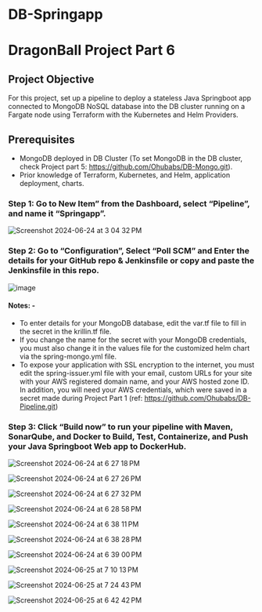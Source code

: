 # DB-Springapp

# DragonBall Project Part 6

## Project Objective

For this project, set up a pipeline to deploy a stateless Java Springboot app connected to MongoDB NoSQL database into the DB cluster running on a Fargate node using Terraform with the Kubernetes and Helm Providers.

## Prerequisites

- MongoDB deployed in DB Cluster (To set MongoDB in the DB cluster, check Project part 5: https://github.com/Ohubabs/DB-Mongo.git).
- Prior knowledge of Terraform, Kubernetes, and Helm, application deployment, charts.

### Step 1: Go to New Item” from the Dashboard, select “Pipeline”, and name it “Springapp”.

![Screenshot 2024-06-24 at 3 04 32 PM](https://github.com/user-attachments/assets/718a3ff0-fa52-4eab-a937-3c7dc8997c6c)

### Step 2: Go to “Configuration”, Select “Poll SCM” and Enter the details for your GitHub repo & Jenkinsfile or copy and paste the Jenkinsfile in this repo.

![image](https://github.com/user-attachments/assets/e74fe561-2e4b-42b3-8843-e2d8446692a0)

#### Notes: -

- To enter details for your MongoDB database, edit the var.tf file to fill in the secret in the krillin.tf file.
- If you change the name for the secret with your MongoDB credentials, you must also change it in the values file for the customized helm chart via the spring-mongo.yml file.
- To expose your application with SSL encryption to the internet, you must edit the spring-issuer.yml file with your email, custom URLs for your site with your AWS registered domain name, and your AWS hosted zone ID. In addition, you will need your AWS credentials, which were saved in a secret made during Project Part 1 (ref: https://github.com/Ohubabs/DB-Pipeline.git)

### Step 3: Click “Build now” to run your pipeline with Maven, SonarQube, and Docker to Build, Test, Containerize, and Push your Java Springboot Web app to DockerHub.

![Screenshot 2024-06-24 at 6 27 18 PM](https://github.com/user-attachments/assets/24e6bbd6-5375-479a-8718-76b1d41e081e)

![Screenshot 2024-06-24 at 6 27 26 PM](https://github.com/user-attachments/assets/6de298f5-c8c2-4c76-9206-f1b38f2e7d2f)

![Screenshot 2024-06-24 at 6 27 32 PM](https://github.com/user-attachments/assets/45269973-6fa4-44de-839f-5928f30b1421)

![Screenshot 2024-06-24 at 6 28 58 PM](https://github.com/user-attachments/assets/564b287b-514d-436a-bbea-1a9a960c5eec)

![Screenshot 2024-06-24 at 6 38 11 PM](https://github.com/user-attachments/assets/8d5c4460-7d03-4784-9c3e-70593cca0580)

![Screenshot 2024-06-24 at 6 38 28 PM](https://github.com/user-attachments/assets/28ab1f83-1e4f-419a-9ad7-63fbd6b59bf9)

![Screenshot 2024-06-24 at 6 39 00 PM](https://github.com/user-attachments/assets/b1774b9b-b3ba-4040-aa4d-dd33111d73b0)

![Screenshot 2024-06-25 at 7 10 13 PM](https://github.com/user-attachments/assets/4f8aa4f2-5344-4936-8996-3b231837189d)

![Screenshot 2024-06-25 at 7 24 43 PM](https://github.com/user-attachments/assets/abba8171-359e-4c1a-ae42-5af367d27c72)


![Screenshot 2024-06-25 at 6 42 42 PM](https://github.com/user-attachments/assets/b37090d8-78f5-4ce0-a12b-bfe7127e1006)




